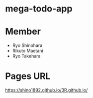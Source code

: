 # mega-todo-app

# Member
- Ryo Shinohara
- Rikuto Maetani
- Ryo Takehara

# Pages URL
https://shino1892.github.io/3R.github.io/
